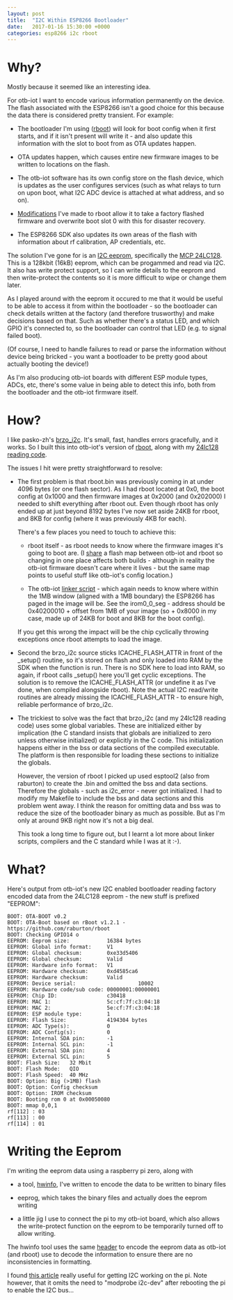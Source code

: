 ```yaml
---
layout: post
title:  "I2C Within ESP8266 Bootloader"
date:   2017-01-16 15:30:00 +0000
categories: esp8266 i2c rboot
---
```


# Why?

Mostly because it seemed like an interesting idea.

For otb-iot I want to encode various information permanently on the device.  The flash associated with the ESP8266 isn't a good choice for this because the data there is considered pretty transient.  For example:

* The bootloader I'm using ([rboot](https://github.com/raburton/rboot)) will look for boot config when it first starts, and if it isn't present will write it - and also update this information with the slot to boot from as OTA updates happen.

* OTA updates happen, which causes entire new firmware images to be written to locations on the flash.

* The otb-iot software has its own config store on the flash device, which is updates as the user configures services (such as what relays to turn on upon boot, what I2C ADC device is attached at what address, and so on).

* [Modifications](http://www.packom.org/esp8266/rboot/bootloader/2016/10/15/using-rboot-for-the-esp8266.html) I've made to rboot allow it to take a factory flashed firmware and overwrite boot slot 0 with this for disaster recovery.

* The ESP8266 SDK also updates its own areas of the flash with information about rf calibration, AP credentials, etc.

The solution I've gone for is an [I2C eeprom](http://www.packom.org/esp8266/mcp/24aa00/i2c/2016/10/01/mcp-24aa00-family.html), specifically the [MCP 24LC128](https://www.microchip.com/wwwproducts/en/24LC128).  This is a 128kbit (16kB) eeprom, which can be progammed and read via I2C.  It also has write protect support, so I can write details to the eeprom and then write-protect the contents so it is more difficult to wipe or change them later.

As I played around with the eeprom it occured to me that it would be useful to be able to access it from within the bootloader - so the bootloader can check details written at the factory (and therefore trusworthy) and make decisions based on that.  Such as whether there's a status LED, and which GPIO it's connected to, so the bootloader can control that LED (e.g. to signal failed boot).

(Of course, I need to handle failures to read or parse the information without device being bricked - you want a bootloader to be pretty good about actually booting the device!)

As I'm also producing otb-iot boards with different ESP module types, ADCs, etc, there's some value in being able to detect this info, both from the bootloader and the otb-iot firmware itself.

# How?

I like pasko-zh's [brzo_i2c](https://github.com/pasko-zh/brzo_i2c).  It's small, fast, handles errors gracefully, and it works.  So I built this into otb-iot's version of [rboot](https://github.com/piersfinlayson/otb-iot/tree/master/lib/rboot), along with my [24lc128 reading code](https://github.com/piersfinlayson/otb-iot/blob/master/src/otb_i2c_24xxyy.c).

The issues I hit were pretty straightforward to resolve:

* The first problem is that rboot.bin was previously coming in at under 4096 bytes (or one flash sector).  As I had rboot located at 0x0, the boot config at 0x1000 and then firmware images at 0x2000 (and 0x202000) I needed to shift everything after rboot out.  Even though rboot has only ended up at just beyond 8192 bytes I've now set aside 24KB for rboot, and 8KB for config (where it was previously 4KB for each).

  There's a few places you need to touch to achieve this:

  * rboot itself - as rboot needs to know where the firmware images it's going to boot are.  (I [share](https://github.com/piersfinlayson/otb-iot/blob/master/include/otb_flash.h) a flash map between otb-iot and rboot so changing in one place affects both builds - although in reality the otb-iot firmware doesn't care where it lives - but the same map points to useful stuff like otb-iot's config location.)  
  
  * The otb-iot [linker script](https://github.com/piersfinlayson/otb-iot/blob/master/ld/eagle.app.v6.ld) - which again needs to know where within the 1MB window (aligned with a 1MB boundary) the ESP8266 has paged in the image will be. See the irom0_0_seg - address should be 0x40200010 + offset from 1MB of your image (so + 0x8000 in my case, made up of 24KB for boot and 8KB for the boot config).
  
  If you get this wrong the impact will be the chip cyclically throwing exceptions once rboot attempts to load the image.
  
* Second the brzo_i2c source sticks ICACHE_FLASH_ATTR in front of the _setup() routine, so it's stored on flash and only loaded into RAM by the SDK when the function is run.  There is no SDK here to load into RAM, so again, if rboot calls _setup() here you'll get cyclic exceptions.  The solution is to remove the ICACHE_FLASH_ATTR (or undefine it as I've done, when compiled alongside rboot).  Note the actual I2C read/write routines are already missing the ICACHE_FLASH_ATTR - to ensure high, reliable performance of brzo_i2c.

* The trickiest to solve was the fact that brzo_i2c (and my 24lc128 reading code) uses some global variables.  These are initialized either by implication (the C standard insists that globals are initialized to zero unless otherwise initialized) or explicitly in the C code.  This initialization happens either in the bss or data sections of the compiled executable.  The platform is then responsible for loading these sections to initialize the globals.

  However, the version of rboot I picked up used esptool2 (also from raburton) to create the .bin and omitted the bss and data sections.  Therefore the globals - such as i2c_error - never got initialized.  I had to modify my Makefile to include the bss and data sections and this problem went away.  I think the reason for omitting data and bss was to reduce the size of the bootloader binary as much as possible.  But as I'm only at around 9KB right now it's not a big deal.
  
  This took a long time to figure out, but I learnt a lot more about linker scripts, compilers and the C standard while I was at it :-).

# What?

Here's output from otb-iot's new I2C enabled bootloader reading factory encoded data from the 24LC128 eeprom - the new stuff is prefixed "EEPROM":

    BOOT: OTA-BOOT v0.2
    BOOT: OTA-Boot based on rBoot v1.2.1 - https://github.com/raburton/rboot
    BOOT: Checking GPIO14 o
    EEPROM: Eeprom size:            16384 bytes
    EEPROM: Global info format:     V1
    EEPROM: Global checksum:        0xe33d5406
    EEPROM: Global checksum:        Valid
    EEPROM: Hardware info format:   V1
    EEPROM: Hardware checksum:      0xd4585ca6
    EEPROM: Hardware checksum:      Valid
    EEPROM: Device serial:                    10002
    EEPROM: Hardware code/sub code: 00000001:00000001
    EEPROM: Chip ID:                c30418
    EEPROM: MAC 1:                  5c:cf:7f:c3:04:18
    EEPROM: MAC 2:                  5e:cf:7f:c3:04:18
    EEPROM: ESP module type:        1
    EEPROM: Flash Size:             4194304 bytes
    EEPROM: ADC Type(s):            0
    EEPROM: ADC Config(s):          0
    EEPROM: Internal SDA pin:       -1
    EEPROM: Internal SCL pin:       -1
    EEPROM: External SDA pin:       4
    EEPROM: External SCL pin:       5
    BOOT: Flash Size:   32 Mbit
    BOOT: Flash Mode:   QIO
    BOOT: Flash Speed:  40 MHz
    BOOT: Option: Big (>1MB) flash
    BOOT: Option: Config checksum
    BOOT: Option: IROM checksum
    BOOT: Booting rom 0 at 0x00050080
    BOOT: mmap 0,0,1
    rf[112] : 03
    rf[113] : 00
    rf[114] : 01

# Writing the Eeprom

I'm writing the eeprom data using a raspberry pi zero, along with

* a tool, [hwinfo](https://github.com/piersfinlayson/otb-iot/tree/master/tools/hwinfo), I've written to encode the data to be written to binary files

* eeprog, which takes the binary files and actually does the eeprom writing

* a little jig I use to connect the pi to my otb-iot board, which also allows the write-protect function on the eeprom to be temporarily turned off to allow writing.

The hwinfo tool uses the same [header](https://github.com/piersfinlayson/otb-iot/blob/master/include/otb_eeprom.h) to encode the eeprom data as otb-iot (and rboot) use to decode the information to ensure there are no inconsistencies in formatting.

I found [this article](http://www.richud.com/wiki/Rasberry_Pi_I2C_EEPROM_Program) really useful for getting I2C working on the pi.  Note however, that it omits the need to "modprobe i2c-dev" after rebooting the pi to enable the I2C bus...